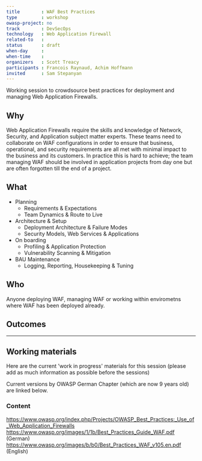 ```yaml
---
title        : WAF Best Practices
type         : workshop
owasp-project: no
track        : DevSecOps
technology   : Web Application Firewall
related-to   :
status       : draft
when-day     : 
when-time    : 
organizers   : Scott Treacy
participants : Francois Raynaud, Achim Hoffmann
invited      : Sam Stepanyan
---
```


Working session to crowdsource best practices for deployment and managing Web Application Firewalls.

## Why
Web Application Firewalls require the skills and knowledge of Network, Security, and Application subject matter experts.
These teams need to collaborate on WAF configurations in order to ensure that business, operational, and security requirements are all met with minimal impact to the business and its customers. In practice this is hard to achieve; the team managing WAF should be involved in application projects from day one but are often forgotten till the end of a project.

## What
- Planning
  - Requirements & Expectations 
  - Team Dynamics & Route to Live 
- Architecture & Setup
  - Deployment Architecture & Failure Modes 
  - Security Models, Web Services & Applications 
- On boarding
  - Profiling & Application Protection 
  - Vulnerability Scanning & Mitigation 
- BAU Maintenance
  - Logging, Reporting, Housekeeping & Tuning 

## Who
Anyone deploying WAF, managing WAF or working within envirometns where WAF has been deployed already.

## Outcomes

--- 

## Working materials

Here are the current 'work in progress' materials for this session (please add as much information as possible before the sessions)

Current versions by OWASP German Chapter (which are now 9 years old) are linked below.


### Content

https://www.owasp.org/index.php/Projects/OWASP_Best_Practices:_Use_of_Web_Application_Firewalls
https://www.owasp.org/images/1/1b/Best_Practices_Guide_WAF.pdf (German)
https://www.owasp.org/images/b/b0/Best_Practices_WAF_v105.en.pdf (English)

